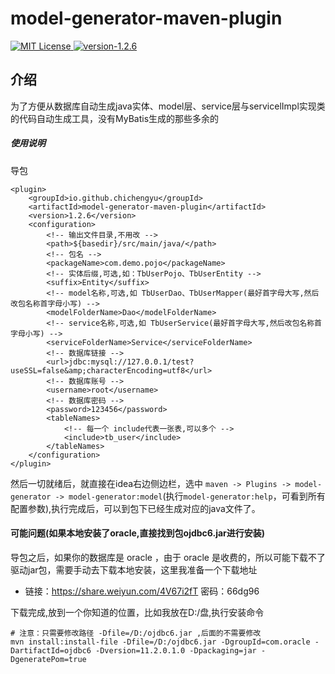 # model-generator-maven-plugin

<p align="left">
    <a href="https://github.com/chichengyu/model-generator-maven-plugin">
        <img src="https://img.shields.io/badge/%E4%BD%9C%E8%80%85-%E5%B0%8F%E6%B1%A0-%23129e50" alt="MIT License" />
    </a>
    <a href="https://github.com/chichengyu/model-generator-maven-plugin">
        <img src="https://img.shields.io/badge/last version-1.2.6-green" alt="version-1.2.6" />
    </a>
</p>

## 介绍

为了方便从数据库自动生成java实体、model层、service层与servicelImpl实现类的代码自动生成工具，没有MyBatis生成的那些多余的

##### 使用说明
导包
```
<plugin>
    <groupId>io.github.chichengyu</groupId>
    <artifactId>model-generator-maven-plugin</artifactId>
    <version>1.2.6</version>
    <configuration>
        <!-- 输出文件目录,不用改 -->
        <path>${basedir}/src/main/java/</path>
        <!-- 包名 -->
        <packageName>com.demo.pojo</packageName>
        <!-- 实体后缀,可选,如：TbUserPojo、TbUserEntity -->
        <suffix>Entity</suffix>
        <!-- model名称,可选,如 TbUserDao、TbUserMapper(最好首字母大写,然后改包名称首字母小写) -->
        <modelFolderName>Dao</modelFolderName>
        <!-- service名称,可选,如 TbUserService(最好首字母大写,然后改包名称首字母小写) -->
        <serviceFolderName>Service</serviceFolderName>
        <!-- 数据库链接 -->
        <url>jdbc:mysql://127.0.0.1/test?useSSL=false&amp;characterEncoding=utf8</url>
        <!-- 数据库账号 -->
        <username>root</username>
        <!-- 数据库密码 -->
        <password>123456</password>
        <tableNames>
            <!-- 每一个 include代表一张表,可以多个 -->
            <include>tb_user</include>
        </tableNames>
    </configuration>
</plugin>
```
然后一切就绪后，就直接在idea右边侧边栏，选中 `maven -> Plugins -> model-generator -> model-generator:model`(执行`model-generator:help`，可看到所有配置参数),执行完成后，可以到包下已经生成对应的java文件了。

#### 可能问题(如果本地安装了oracle,直接找到包ojdbc6.jar进行安装)

导包之后，如果你的数据库是 oracle ，由于 oracle 是收费的，所以可能下载不了驱动jar包，需要手动去下载本地安装，这里我准备一个下载地址

 - 链接：https://share.weiyun.com/4V67i2fT 密码：66dg96

下载完成,放到一个你知道的位置，比如我放在D:/盘,执行安装命令
```
# 注意：只需要修改路径 -Dfile=/D:/ojdbc6.jar ,后面的不需要修改
mvn install:install-file -Dfile=/D:/ojdbc6.jar -DgroupId=com.oracle -DartifactId=ojdbc6 -Dversion=11.2.0.1.0 -Dpackaging=jar -DgeneratePom=true
```
